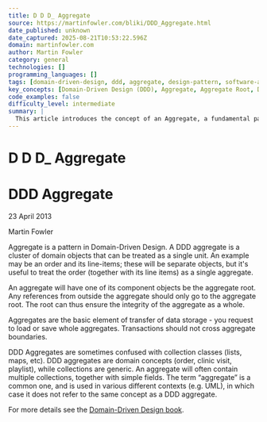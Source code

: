 ```yaml
---
title: D D D_ Aggregate
source: https://martinfowler.com/bliki/DDD_Aggregate.html
date_published: unknown
date_captured: 2025-08-21T10:53:22.596Z
domain: martinfowler.com
author: Martin Fowler
category: general
technologies: []
programming_languages: []
tags: [domain-driven-design, ddd, aggregate, design-pattern, software-architecture, object-collaboration]
key_concepts: [Domain-Driven Design (DDD), Aggregate, Aggregate Root, Domain Objects, Transaction Boundaries]
code_examples: false
difficulty_level: intermediate
summary: |
  This article introduces the concept of an Aggregate, a fundamental pattern within Domain-Driven Design (DDD). It defines an aggregate as a cluster of domain objects treated as a single unit, exemplified by an order and its line-items. The piece explains the role of an aggregate root in maintaining the integrity of the aggregate and emphasizes that external references should only target this root. It also clarifies that aggregates are the basic unit for data storage and that transactions should not cross aggregate boundaries. Finally, the article distinguishes DDD aggregates from generic collection classes and other uses of the term "aggregate."
---
```

# D D D_ Aggregate

# DDD Aggregate

23 April 2013

Martin Fowler

Aggregate is a pattern in Domain-Driven Design. A DDD aggregate is a cluster of domain objects that can be treated as a single unit. An example may be an order and its line-items; these will be separate objects, but it's useful to treat the order (together with its line items) as a single aggregate.

An aggregate will have one of its component objects be the aggregate root. Any references from outside the aggregate should only go to the aggregate root. The root can thus ensure the integrity of the aggregate as a whole.

Aggregates are the basic element of transfer of data storage - you request to load or save whole aggregates. Transactions should not cross aggregate boundaries.

DDD Aggregates are sometimes confused with collection classes (lists, maps, etc). DDD aggregates are domain concepts (order, clinic visit, playlist), while collections are generic. An aggregate will often contain multiple collections, together with simple fields. The term “aggregate” is a common one, and is used in various different contexts (e.g. UML), in which case it does not refer to the same concept as a DDD aggregate.

For more details see the [Domain-Driven Design book](https://www.amazon.com/gp/product/0321125215/ref=as_li_tl?ie=UTF8&camp=1789&creative=9325&creativeASIN=0321125215&linkCode=as2&tag=martinfowlerc-20).